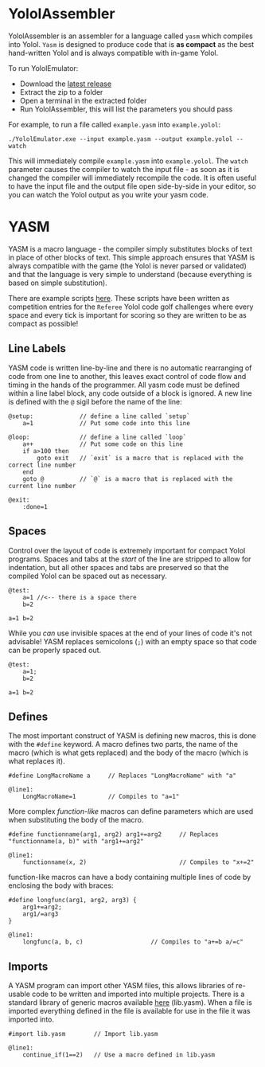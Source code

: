 # YololAssembler

YololAssembler is an assembler for a language called `yasm` which compiles into Yolol. `Yasm` is designed to produce code that is **as compact** as the best hand-written Yolol and is always compatible with in-game Yolol.

To run YololEmulator:
 - Download the [latest release](https://github.com/martindevans/Yolol/releases)
 - Extract the zip to a folder
 - Open a terminal in the extracted folder
 - Run YololAssembler, this will list the parameters you should pass

For example, to run a file called `example.yasm` into `example.yolol`:

```
./YololEmulator.exe --input example.yasm --output example.yolol --watch
```

This will immediately compile `example.yasm` into `example.yolol`. The `watch` parameter causes the compiler to watch the input file - as soon as it is changed the compiler will immediately recompile the code. It is often useful to have the input file and the output file open side-by-side in your editor, so you can watch the Yolol output as you write your yasm code.

# YASM

YASM is a macro language - the compiler simply substitutes blocks of text in place of other blocks of text. This simple approach ensures that YASM is always compatible with the game (the Yolol is never parsed or validated) and that the language is very simple to understand (because everything is based on simple substitution).

There are example scripts [here](Scripts). These scripts have been written as competition entries for the `Referee` Yolol code golf challenges where every space and every tick is important for scoring so they are written to be as compact as possible!

## Line Labels

YASM code is written line-by-line and there is no automatic rearranging of code from one line to another, this leaves exact control of code flow and timing in the hands of the programmer. All yasm code must be defined within a line label block, any code outside of a block is ignored. A new line is defined with the `@` sigil before the name of the line:

```yasm
@setup:             // define a line called `setup`
    a=1             // Put some code into this line

@loop:              // define a line called `loop`
    a++             // Put some code on this line
    if a>100 then
        goto exit   // `exit` is a macro that is replaced with the correct line number
    end
    goto @          // `@` is a macro that is replaced with the current line number

@exit:
    :done=1
```

## Spaces

Control over the layout of code is extremely important for compact Yolol programs. Spaces and tabs at the _start_ of the line are stripped to allow for indentation, but all other spaces and tabs are preserved so that the compiled Yolol can be spaced out as necessary.

```yasm
@test:
    a=1 //<-- there is a space there
    b=2
```

```yolol
a=1 b=2
```

While you _can_ use invisible spaces at the end of your lines of code it's not advisable! YASM replaces semicolons (`;`) with an empty space so that code can be properly spaced out.

```yasm
@test:
    a=1;
    b=2
```

```yolol
a=1 b=2
```

## Defines

The most important construct of YASM is defining new macros, this is done with the `#define` keyword. A macro defines two parts, the name of the macro (which is what gets replaced) and the body of the macro (which is what replaces it).

```yasm
#define LongMacroName a     // Replaces "LongMacroName" with "a"

@line1:
    LongMacroName=1         // Compiles to "a=1"
```

More complex _function-like_ macros can define parameters which are used when substituting the body of the macro.

```yasm
#define functionname(arg1, arg2) arg1+=arg2     // Replaces "functionname(a, b)" with "arg1+=arg2"

@line1:
    functionname(x, 2)                          // Compiles to "x+=2"
```

function-like macros can have a body containing multiple lines of code by enclosing the body with braces:

```yasm
#define longfunc(arg1, arg2, arg3) {
    arg1+=arg2;
    arg1/=arg3
}

@line1:
    longfunc(a, b, c)                   // Compiles to "a+=b a/=c"
```


## Imports

A YASM program can import other YASM files, this allows libraries of re-usable code to be written and imported into multiple projects. There is a standard library of generic macros available [here](Scripts/lib.yasm) (lib.yasm). When a file is imported everything defined in the file is available for use in the file it was imported into.

```yasm
#import lib.yasm        // Import lib.yasm

@line1:
    continue_if(1==2)   // Use a macro defined in lib.yasm
```